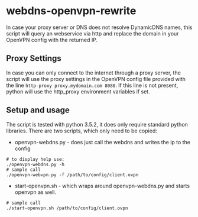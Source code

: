 # webdns-openvpn-rewrite
In case your proxy server or DNS does not resolve DynamicDNS names, this script will query an webservice via http and replace the domain in your OpenVPN config with the returned IP.

## Proxy Settings
In case you can only connect to the internet through a proxy server, the script will use the proxy settings in the OpenVPN config file provided with the line `http-proxy proxy.mydomain.com 8080`. If this line is not present, python will use the http_proxy environment variables if set.

## Setup and usage

The script is tested with python 3.5.2, it does only require standard python libraries.
There are two scripts, which only need to be copied:

 - openvpn-webdns.py - does just call the webdns and writes the ip to the config
```
# to display help use:
./openvpn-webdns.py -h
# sample call
./openvpn-webvpn.py -f /path/to/config/client.ovpn
```

 - start-openvpn.sh - which wraps around openvpn-webdns.py and starts openvpn as well.
```
# sample call
./start-openvpn.sh /path/to/config/client.ovpn
```
